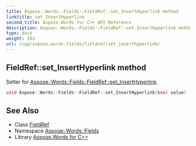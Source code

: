 ```yaml
---
title: Aspose::Words::Fields::FieldRef::set_InsertHyperlink method
linktitle: set_InsertHyperlink
second_title: Aspose.Words for C++ API Reference
description: Aspose::Words::Fields::FieldRef::set_InsertHyperlink method. Setter for Aspose::Words::Fields::FieldRef::get_InsertHyperlink in C++.
type: docs
weight: 183
url: /cpp/aspose.words.fields/fieldref/set_inserthyperlink/
---
```

## FieldRef::set_InsertHyperlink method


Setter for [Aspose::Words::Fields::FieldRef::get_InsertHyperlink](../get_inserthyperlink/).

```cpp
void Aspose::Words::Fields::FieldRef::set_InsertHyperlink(bool value)
```

## See Also

* Class [FieldRef](../)
* Namespace [Aspose::Words::Fields](../../)
* Library [Aspose.Words for C++](../../../)
